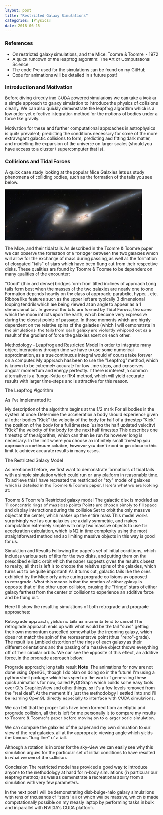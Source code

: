 ```yaml
---
layout: post
title: "Restricted Galaxy Simulations"
categories: [Physics]
date: 2018-06-25
---
```


<h3>References</h3>

- On restricted galaxy simulations, and the Mice: Toomre & Toomre  - 1972
- A quick rundown of the leapfrog algorithm: The Art of Computational Science
- The code I've used for the simulations can be found on my GitHub
- Code for animations will be detailed in a future post!

<h3>Introduction and Motivation</h3>

Before diving directly into CUDA powered simulations we can take a look at a simple approach to galaxy simulation to introduce the physics of collisions clearly. We can also quickly demonstrate the leapfrog algorithm which is a low order yet effective integration method for the motions of bodies under a force like gravity.

Motivation for these and further computational approaches in astrophysics is quite prevalent; predicting the conditions necessary for some of the more extravagant galactic collisions to form, predicting and fitting dark matter, and modelling the expansion of the universe on larger scales (should you have access to a cluster / supercomputer that is).

<h3>Collisions and Tidal Forces</h3>

A quick case study looking at the popular Mice Galaxies lets us study phenomena of colliding bodies, such as the formation of the tails you see below.

<img src="images/mice.jpeg" alt="The Mice,and their tidal tails" class="inline"/>

The Mice, and their tidal tails
As described in the Toomre & Toomre paper we can observe the formation of a "bridge" between the two galaxies which will allow for the exchange of mass during passing, as well as the formation of elongated "tails" of stars which have been flung out from their respective disks. These qualities are found by Toomre & Toomre to be dependent on many qualities of the encounter:

"Good" (thin and dense) bridges form from tilted inclines of approach
Long tails form best when the masses of the two galaxies are nearly one to one
Formation depends heavily on the class of approach; parabolic, hyper... etc.
Ribbon like features such as the upper left are typically 3 dimensional looping tendrils which are being viewed at an angle to appear as a 1 dimensional tail.
In general the tails are formed by Tidal Forces, the same which the moon inflicts upon the earth, which become very expressive during the closest points of passage. In those moments which are highly dependent on the relative spins of the galaxies (which I will demonstrate in the simulations) the tails from each galaxy are violently whipped out as a result of the gradient of force the galaxies exert on each other.

Methodology - Leapfrog and Restricted Model
In order to integrate many object interactions through time we have to use some numerical approximation, as a true continuous integral would of course take forever on a computer. My approach has been to use the "Leapfrog" method, which is known to be extremely accurate for low time steps, and conserves angular momentum and energy perfectly. If there is interest, a common alternative is a Runge-Kutta or RK4 method, which will yield accurate results with larger time-steps and is attractive for this reason.

The Leapfrog Algorithm

As I've implemented it:


My description of the algorithm begins at the 1/2 mark
For all bodies in the system at once:
Determine the acceleration a body should experience given all other bodies
"Kick" the velocity of the body for half of a timestep
"Kick" the position of the body for a full timestep (using the half updated velocity)
"Kick" the velocity of the body for the next half timestep
This describes one timestep of the algorithm, which can then be run for however long is necessary. In the limit where you choose an infinitely small timestep you approach a continuum solution, however you don't need to get close to this limit to achieve accurate results in many cases.

The Restricted Galaxy Model

As mentioned before, we first want to demonstrate formations of tidal tails with a simple simulation which could run on any platform in reasonable time. To achieve this I have recreated the restricted or "toy" model of galaxies which is detailed in the Toomre & Toomre paper. Here's what we are looking at:


Toomre & Toomre's Restricted galaxy model
The galactic disk is modeled as 11 concentric rings of massless points
Points are chosen simply to fill space and display interactions during the collision
Set to orbit the only massive object at the center, which makes up the entire mass
This model works surprisingly well as our galaxies are axially symmetric, and makes computation extremely simple with only two massive objects to use for acceleration calculation, which is N2 in time complexity using the most straightforward method and so limiting massive objects in this way is good for us.

Simulation and Results
Following the paper's set of initial conditions, which includes various sets of tilts for the two disks, and putting them on the prescribed elliptic orbit which the paper suggests gives the results closest to reality, all that is left is to choose the relative spins of the galaxies, which turns out to be quite important! As it turns out, galactic tails like the ones exhibited by the Mice only arise during prograde collisions as opposed to retrograde. What this means is that the rotation of either galaxy is opposite that of the other upon collision, causing the "fringe" stars of either galaxy farthest from the center of collision to experience an additive force and be flung out.

Here I'll show the resulting simulations of both retrograde and prograde approaches:


Retrograde approach; yields no tails as momenta tend to cancel
The retrograde approach ends up with what would be the tail "suns" getting their own momentum cancelled somewhat by the incoming galaxy, which does not match the spin of the representative point (thus "retro"-grade). The result is a jumbled distortion of the rings of each galaxy as their different orientations and the passing of a massive object throws everything off of their circular orbits. We can see the opposite of this effect, an additive force, in the prograde approach below:


Prograde approach; long tails result
**Note**  The animations for now are not done using OpenGL, though I do plan on doing so in the future! I'm using a python shell package which has sped up the work of generating these quick animations for now, called PyQtGraph which builds some easy tools over Qt's GraphicsView and other things, so it's a few levels removed from the "real deal". At the moment it's just the methodology I settled into and i'll be learning OpenGL directly especially to interface with CUDA simulations.

We can tell that the proper tails have been formed from an elliptic and prograde collision, all that is left for me personally is to compare my results to Toomre & Toomre's paper before moving on to a larger scale simulation.

We can compare the galaxies of the paper and my own simulation to our view of the real galaxies, all at the appropriate viewing angle which yields the famous "long line" of a tail.







Although a rotation is in order for the sky-view we can easily see why this simulation argues for the particular set of initial conditions to have resulted in what we see of the collision.

Conclusion
The restricted model has provided a good way to introduce anyone to the methodology at hand for n-body simulations (in particular our leapfrog method) as well as demonstrate a recreational ability from a simulation with very few parameters.

In the next post I will be demonstrating disk-bulge-halo galaxy simulations with tens of thousands of "stars" all of which will be massive, which is made computationally possible on my measly laptop by performing tasks in bulk and in parallel with NVIDIA's CUDA platform.
